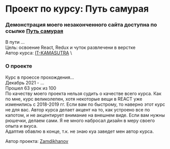 # Проект по курсу: Путь самурая

### Демонстрация моего незаконченного сайта доступна по ссылке [Путь самурая](https://zamdikhanov.github.io/social-network/)

В пути ... \
Цель: освоение React, Redux и чуток развлечени в верстке \
Автор курса: [IT-KAMASUTRA](https://www.youtube.com/channel/UCTW0FUhT0m-Bqg2trTbSs0g) \


### О проекте

Курс в проессе прохождения...  \
Декабрь 2021 - ...  \
Прошел 63 урок из 100 \
По качеству моего проекта нельзя судить о качестве всего курса. Как по мне, курс великолепен, хотя некоторые вещи в REACT уже изменились с 2018-2019 гг. Если вам по быстрому, то наверно этот курс не для вас. Автор курса делает акцент на то, как устроено все по капотом, и не акцентирует внимание на внешнем виде. Если вам нужны рюшечки, делаем сами. Я не много набросал дизайн в меру своего опыта и вкуса. \
Адаптив обавлю в конце, т.к. не знаю куа заведет мен автор курса.

Автор проекта: [Zamdikhanov](https://github.com/Zamdikhanov)